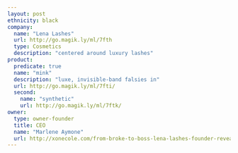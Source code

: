 ```yaml
---
layout: post
ethnicity: black
company:
  name: "Lena Lashes"
  url: http://go.magik.ly/ml/7fth
  type: Cosmetics
  description: "centered around luxury lashes"
product:
  predicate: true
  name: "mink"
  description: "luxe, invisible-band falsies in"
  url: http://go.magik.ly/ml/7fti/
  second:
    name: "synthetic"
    url: http://go.magik.ly/ml/7ftk/
owner:
  type: owner-founder
  title: CEO
  name: "Marlene Aymone"
  url: http://xonecole.com/from-broke-to-boss-lena-lashes-founder-reveals-how-she-went-from-26-to-creating-an-eyelash-empire
---
```


